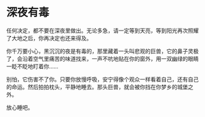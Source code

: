 # 深夜有毒

任何决定，都不要在深夜里做出。无论多急，请一定等到天亮，等到阳光再次照耀了大地之后，你再决定也还来得及。

你千万要小心，黑沉沉的夜是有毒的，那里藏着一头叫悲观的巨兽，它的鼻子灵极了，会沿着空气里痛苦的味道找来，一声不吭地贴在你的窗外，用一双幽绿的眼睛一眨不眨地盯着你……

别怕，它伤害不了你。只要你放慢呼吸，安宁得像个观众一样看着自己，还有自己的命运。然后拍拍枕头，平静地睡去。那头巨兽，就会被你挡在你梦乡的城堡之外。

放心睡吧。